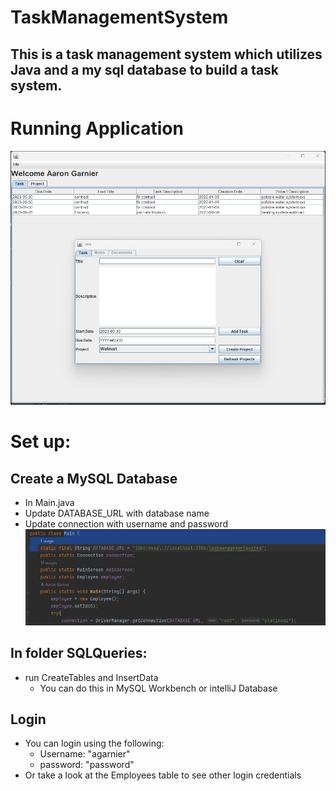# TaskManagementSystem
## This is a task management system which utilizes Java and a my sql database to build a task system.
# Running Application
![img.png](img.png)
# Set up:
## Create a MySQL Database
* In Main.java
* Update DATABASE_URL with database name
* Update connection with username and password
![img_1.png](img_1.png)
## In folder SQLQueries:
* run CreateTables and InsertData
    * You can do this in MySQL Workbench or intelliJ Database

## Login
* You can login using the following:
  * Username: "agarnier"
  * password: "password"
* Or take a look at the Employees table to see other login credentials

